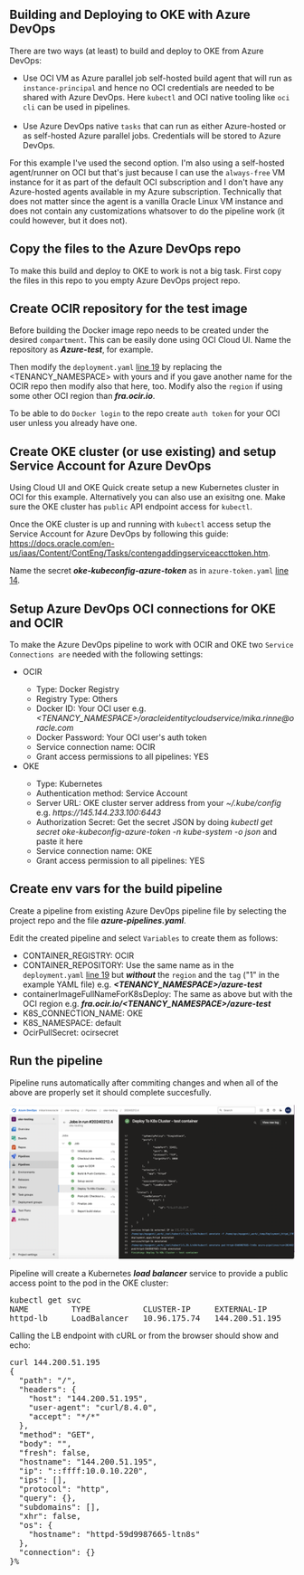 <!--
Copyright (c) 2024 Oracle and/or its affiliates.

The Universal Permissive License (UPL), Version 1.0

Subject to the condition set forth below, permission is hereby granted to any
person obtaining a copy of this software, associated documentation and/or data
(collectively the "Software"), free of charge and under any and all copyright
rights in the Software, and any and all patent rights owned or freely
licensable by each licensor hereunder covering either (i) the unmodified
Software as contributed to or provided by such licensor, or (ii) the Larger
Works (as defined below), to deal in both

(a) the Software, and
(b) any piece of software and/or hardware listed in the lrgrwrks.txt file if
one is included with the Software (each a "Larger Work" to which the Software
is contributed by such licensors),

without restriction, including without limitation the rights to copy, create
derivative works of, display, perform, and distribute the Software and make,
use, sell, offer for sale, import, export, have made, and have sold the
Software and the Larger Work(s), and to sublicense the foregoing rights on
either these or other terms.

This license is subject to the following condition:
The above copyright notice and either this complete permission notice or at
a minimum a reference to the UPL must be included in all copies or
substantial portions of the Software.

THE SOFTWARE IS PROVIDED "AS IS", WITHOUT WARRANTY OF ANY KIND, EXPRESS OR
IMPLIED, INCLUDING BUT NOT LIMITED TO THE WARRANTIES OF MERCHANTABILITY,
FITNESS FOR A PARTICULAR PURPOSE AND NONINFRINGEMENT. IN NO EVENT SHALL THE
AUTHORS OR COPYRIGHT HOLDERS BE LIABLE FOR ANY CLAIM, DAMAGES OR OTHER
LIABILITY, WHETHER IN AN ACTION OF CONTRACT, TORT OR OTHERWISE, ARISING FROM,
OUT OF OR IN CONNECTION WITH THE SOFTWARE OR THE USE OR OTHER DEALINGS IN THE
SOFTWARE.
-->

## Building and Deploying to OKE with Azure DevOps

There are two ways (at least) to build and deploy to OKE from Azure DevOps:
<ul>
    <li>Use OCI VM as Azure parallel job self-hosted build agent that will run as <code>instance-principal</code> and hence no OCI credentials are needed to be shared with Azure DevOps. Here <code>kubectl</code> and OCI native tooling like <code>oci cli</code> can be used in pipelines.</li>
    <br>
    <li>Use Azure DevOps native <code>tasks</code> that can run as either Azure-hosted or as self-hosted Azure parallel jobs. Credentials will be stored to Azure DevOps.</li>
</ul>

<p>
For this example I've used the second option. I'm also using a self-hosted agent/runner on OCI but that's just because I can use the <code>always-free</code> VM instance for it as part of the default OCI subscription and I don't have any Azure-hosted agents available in my Azure subscription. Technically that does not matter since the agent is a vanilla Oracle Linux VM instance and does not contain any customizations whatsover to do the pipeline work (it could however, but it does not).

## Copy the files to the Azure DevOps repo

To make this build and deploy to OKE to work is not a big task. First copy the files in this repo to you empty Azure DevOps project repo.

## Create OCIR repository for the test image

Before building the Docker image repo needs to be created under the desired <code>compartment</code>. This can be easily done using OCI Cloud UI. Name the repository as <b><i>Azure-test</i></b>, for example.

<p>
Then modify the <code>deployment.yaml</code> <a href="https://github.com/oracle-devrel/technology-engineering/blob/azure-devops-oke/app-dev/devops/azure-devops-oke/deployment.yaml#L19">line 19</a> by replacing the &lt;TENANCY_NAMESPACE&gt; with yours and if you gave another name for the OCIR repo then modify also that here, too. Modify also the <code>region</code> if using some other OCI region than <b><i>fra.ocir.io</i></b>.

<p>
To be able to do <code>Docker login</code> to the repo create <code>auth token</code> for your OCI user unless you already have one.
    
## Create OKE cluster (or use existing) and setup Service Account for Azure DevOps

Using Cloud UI and OKE Quick create setup a new Kubernetes cluster in OCI for this example. Alternatively you can also use an exisitng one. Make sure the OKE cluster has <code>public</code> API endpoint access for <code>kubectl</code>.

<p>
Once the OKE cluster is up and running with <code>kubectl</code> access setup the Service Account for Azure DevOps by following this guide: 
    <a href="https://docs.oracle.com/en-us/iaas/Content/ContEng/Tasks/contengaddingserviceaccttoken.htm" target="_NEW">https://docs.oracle.com/en-us/iaas/Content/ContEng/Tasks/contengaddingserviceaccttoken.htm</a>. 
    
<p>
Name the secret <b><i>oke-kubeconfig-azure-token</i></b> as in <code>azure-token.yaml</code> <a href="https://github.com/oracle-devrel/technology-engineering/blob/azure-devops-oke/app-dev/devops/azure-devops-oke/azure-token.yaml#L4" target="_NEW">line 14</a>.

## Setup Azure DevOps OCI connections for OKE and OCIR

To make the Azure DevOps pipeline to work with OCIR and OKE two <code>Service Connections are</code> needed with the following settings:
<ul>
    <li>OCIR</li>
    <ul>
        <li>Type: Docker Registry</li>
        <li>Registry Type: Others</li>
        <li>Docker ID: Your OCI user e.g. <i>&lt;TENANCY_NAMESPACE&gt;/oracleidentitycloudservice/mika.rinne@oracle.com</i></li>
        <li>Docker Password: Your OCI user's auth token</li>
        <li>Service connection name: OCIR</li>
        <li>Grant access permissions to all pipelines: YES</li>
    </ul>
    <li>OKE</li>
    <ul>
        <li>Type: Kubernetes</li>
        <li>Authentication method: Service Account</li>
        <li>Server URL: OKE cluster server address from your <i>~/.kube/config</i> e.g. <i>https://145.144.233.100:6443</i></li>
        <li>Authorization Secret: Get the secret JSON by doing <i>kubectl get secret oke-kubeconfig-azure-token -n kube-system -o json</i> and paste it here</li>
        <li>Service connection name: OKE</li>
        <li>Grant access permission to all pipelines: YES</li>
    </ul>
</ul>


## Create env vars for the build pipeline

Create a pipeline from existing Azure DevOps pipeline file by selecting the project repo and the file <b><i>azure-pipelines.yaml</i></b>.

Edit the created pipeline and select <code>Variables</code> to create them as follows:

<ul>
    <li>CONTAINER_REGISTRY: OCIR</li>
    <li>CONTAINER_REPOSITORY: Use the same name as in the <code>deployment.yaml</code> <a href="https://github.com/oracle-devrel/technology-engineering/blob/azure-devops-oke/app-dev/devops/azure-devops-oke/deployment.yaml#L19">line 19</a> but <b><i>without</i></b> the <code>region</code> and the <code>tag</code> ("1" in the example YAML file) e.g. <b><i>&lt;TENANCY_NAMESPACE&gt;/azure-test</i></b></li>
    <li>containerImageFullNameForK8sDeploy: The same as above but with the OCI region e.g. <b><i>fra.ocir.io/&lt;TENANCY_NAMESPACE&gt;/azure-test</i></b></li>
    <li>K8S_CONNECTION_NAME: OKE</li>
    <li>K8S_NAMESPACE: default</li>
    <li>OcirPullSecret: ocirsecret</li>
</ul>

## Run the pipeline

Pipeline runs automatically after commiting changes and when all of the above are properly set it should complete succesfully.

<p>
<img src="azure-devops-oke.png" width="800" />

<p>
Pipeline will create a Kubernetes <b><i>load balancer</i></b> service to provide a public access point to the pod in the OKE cluster:

<p>
<PRE>
kubectl get svc
NAME         TYPE           CLUSTER-IP     EXTERNAL-IP      PORT(S)             AGE
httpd-lb     LoadBalancer   10.96.175.74   144.200.51.195   80:32452/TCP        4h1m
</PRE>

<p>
Calling the LB endpoint with cURL or from the browser should show and echo:

<p>
<PRE>
curl 144.200.51.195
{
  "path": "/",
  "headers": {
    "host": "144.200.51.195",
    "user-agent": "curl/8.4.0",
    "accept": "*/*"
  },
  "method": "GET",
  "body": "",
  "fresh": false,
  "hostname": "144.200.51.195",
  "ip": "::ffff:10.0.10.220",
  "ips": [],
  "protocol": "http",
  "query": {},
  "subdomains": [],
  "xhr": false,
  "os": {
    "hostname": "httpd-59d9987665-ltn8s"
  },
  "connection": {}
}%
</PRE>